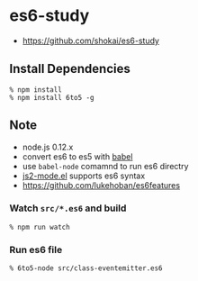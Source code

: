 # es6-study

- https://github.com/shokai/es6-study

## Install Dependencies

    % npm install
    % npm install 6to5 -g


## Note

- node.js 0.12.x
- convert es6 to es5 with [babel](https://babeljs.io/)
- use `babel-node` comamnd to run es6 directry
- [js2-mode.el](https://github.com/mooz/js2-mode) supports es6 syntax
- https://github.com/lukehoban/es6features

### Watch `src/*.es6` and build

    % npm run watch


### Run es6 file

    % 6to5-node src/class-eventemitter.es6
